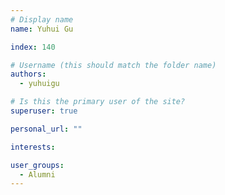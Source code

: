 ```yaml
---
# Display name
name: Yuhui Gu

index: 140

# Username (this should match the folder name)
authors:
  - yuhuigu

# Is this the primary user of the site?
superuser: true

personal_url: ""

interests:

user_groups:
  - Alumni
---
```

